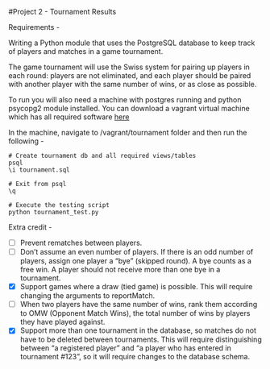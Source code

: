 #Project 2 - Tournament Results

Requirements - 

Writing a Python module that uses the PostgreSQL database to keep track of players and matches in a game tournament.

The game tournament will use the Swiss system for pairing up players in each round: players are not eliminated, and each player should be paired with another player with the same number of wins, or as close as possible.

To run you will also need a machine with postgres running and python psycopg2 module installed. You can download a vagrant virtual machine which has all required software [here](https://github.com/udacity/fullstack-nanodegree-vm)

In the machine, navigate to /vagrant/tournament folder and then run the following -

```
# Create tournament db and all required views/tables
psql 
\i tournament.sql

# Exit from psql
\q

# Execute the testing script
python tournament_test.py

```


Extra credit - 

* [ ] Prevent rematches between players.
* [ ] Don’t assume an even number of players. If there is an odd number of players, assign one player a “bye” (skipped round). A bye counts as a free win. A player should not receive more than one bye in a tournament.
* [x] Support games where a draw (tied game) is possible. This will require changing the arguments to reportMatch.
* [ ] When two players have the same number of wins, rank them according to OMW (Opponent Match Wins), the total number of wins by players they have played against.
* [x] Support more than one tournament in the database, so matches do not have to be deleted between tournaments. This will require distinguishing between “a registered player” and “a player who has entered in tournament #123”, so it will require changes to the database schema.

